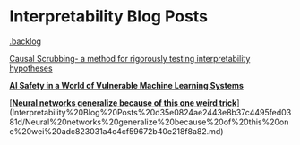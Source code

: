 # Interpretability Blog Posts

[.backlog](Interpretability%20Blog%20Posts%20d35e0824ae2443e8b37c4495fed0381d/backlog%20e027a089374647ff93ecc1260522f768.md)

[Causal Scrubbing- a method for rigorously testing interpretability hypotheses](Interpretability%20Blog%20Posts%20d35e0824ae2443e8b37c4495fed0381d/Causal%20Scrubbing-%20a%20method%20for%20rigorously%20testing%20%200382f86cfc7341189c2fc229989e6b26.md)

[**AI Safety in a World of Vulnerable Machine Learning Systems**](Interpretability%20Blog%20Posts%20d35e0824ae2443e8b37c4495fed0381d/AI%20Safety%20in%20a%20World%20of%20Vulnerable%20Machine%20Learnin%2093a53f8f6e194184a721342ce49d1d1c.md)

[[**Neural networks generalize because of this one weird trick**](https://www.lesswrong.com/posts/fovfuFdpuEwQzJu2w/neural-networks-generalize-because-of-this-one-weird-trick)](Interpretability%20Blog%20Posts%20d35e0824ae2443e8b37c4495fed0381d/Neural%20networks%20generalize%20because%20of%20this%20one%20wei%20adc823031a4c4cf59672b40e218f8a82.md)
